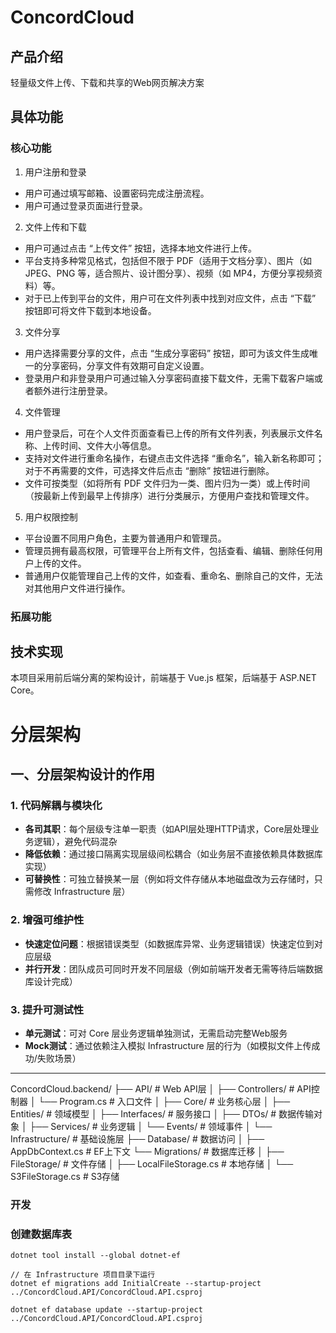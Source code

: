 # ConcordCloud

## 产品介绍
轻量级文件上传、下载和共享的Web网页解决方案

## 具体功能

### 核心功能

1. 用户注册和登录
- 用户可通过填写邮箱、设置密码完成注册流程。
- 用户可通过登录页面进行登录。
2. 文件上传和下载
- 用户可通过点击 “上传文件” 按钮，选择本地文件进行上传。
- 平台支持多种常见格式，包括但不限于 PDF（适用于文档分享）、图片（如 JPEG、PNG 等，适合照片、设计图分享）、视频（如 MP4，方便分享视频资料）等。
- 对于已上传到平台的文件，用户可在文件列表中找到对应文件，点击 “下载” 按钮即可将文件下载到本地设备。
3. 文件分享
- 用户选择需要分享的文件，点击 “生成分享密码” 按钮，即可为该文件生成唯一的分享密码，分享文件有效期可自定义设置。
- 登录用户和非登录用户可通过输入分享密码直接下载文件，无需下载客户端或者额外进行注册登录。
4. 文件管理
- 用户登录后，可在个人文件页面查看已上传的所有文件列表，列表展示文件名称、上传时间、文件大小等信息。
- 支持对文件进行重命名操作，右键点击文件选择 “重命名”，输入新名称即可；对于不再需要的文件，可选择文件后点击 “删除” 按钮进行删除。
- 文件可按类型（如将所有 PDF 文件归为一类、图片归为一类）或上传时间（按最新上传到最早上传排序）进行分类展示，方便用户查找和管理文件。
5. 用户权限控制
- 平台设置不同用户角色，主要为普通用户和管理员。
- 管理员拥有最高权限，可管理平台上所有文件，包括查看、编辑、删除任何用户上传的文件。
- 普通用户仅能管理自己上传的文件，如查看、重命名、删除自己的文件，无法对其他用户文件进行操作。

### 拓展功能

## 技术实现

本项目采用前后端分离的架构设计，前端基于 Vue.js 框架，后端基于 ASP.NET Core。


# 分层架构
## 一、分层架构设计的作用

### 1. **代码解耦与模块化**
   - **各司其职**：每个层级专注单一职责（如API层处理HTTP请求，Core层处理业务逻辑），避免代码混杂
   - **降低依赖**：通过接口隔离实现层级间松耦合（如业务层不直接依赖具体数据库实现）
   - **可替换性**：可独立替换某一层（例如将文件存储从本地磁盘改为云存储时，只需修改 Infrastructure 层）

### 2. **增强可维护性**
   - **快速定位问题**：根据错误类型（如数据库异常、业务逻辑错误）快速定位到对应层级
   - **并行开发**：团队成员可同时开发不同层级（例如前端开发者无需等待后端数据库设计完成）

### 3. **提升可测试性**
   - **单元测试**：可对 Core 层业务逻辑单独测试，无需启动完整Web服务
   - **Mock测试**：通过依赖注入模拟 Infrastructure 层的行为（如模拟文件上传成功/失败场景）

---


ConcordCloud.backend/
├── API/                           # Web API层
│   ├── Controllers/               # API控制器
│   └── Program.cs                 # 入口文件
│
├── Core/                          # 业务核心层
│   ├── Entities/                  # 领域模型
│   ├── Interfaces/                # 服务接口
│   ├── DTOs/                      # 数据传输对象
│   ├── Services/                  # 业务逻辑
│   └── Events/                    # 领域事件
│
└── Infrastructure/                # 基础设施层
    ├── Database/                  # 数据访问
    │   ├── AppDbContext.cs        # EF上下文
    └── Migrations/            # 数据库迁移
    │
    ├── FileStorage/               # 文件存储
    │   ├── LocalFileStorage.cs    # 本地存储
    │   └── S3FileStorage.cs       # S3存储

### 开发

### 创建数据库表
```
dotnet tool install --global dotnet-ef

// 在 Infrastructure 项目目录下运行
dotnet ef migrations add InitialCreate --startup-project ../ConcordCloud.API/ConcordCloud.API.csproj

dotnet ef database update --startup-project ../ConcordCloud.API/ConcordCloud.API.csproj
```
